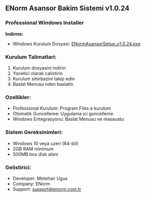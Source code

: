 ﻿## ENorm Asansor Bakim Sistemi v1.0.24

### Professional Windows Installer

**Indirme:**
- Windows Kurulum Dosyasi: [ENormAsansorSetup_v1.0.24.exe](https://github.com/metehan-ugus/ENorm-Release/releases/latest/download/ENormAsansorSetup_v1.0.24.exe)

### Kurulum Talimatlari:
1. Kurulum dosyasini indirin
2. Yonetici olarak calistirin
3. Kurulum sihirbazini takip edin
4. Baslat Menusu nden baslatin

### Ozellikler:
- Professional Kurulum: Program Files a kurulum
- Otomatik Guncelleme: Uygulama ici guncelleme
- Windows Entegrasyonu: Baslat Menusu ve masaustu

### Sistem Gereksinimleri:
- Windows 10 veya uzeri (64-bit)
- 2GB RAM minimum
- 500MB bos disk alani

### Gelistirici:
- Developer: Metehan Ugus
- Company: ENorm
- Support: support@enorm.com.tr

